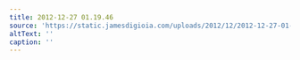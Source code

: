 ```yaml
---
title: 2012-12-27 01.19.46
source: 'https://static.jamesdigioia.com/uploads/2012/12/2012-12-27-01-19-46-scaled.jpg'
altText: ''
caption: ''
---
```


